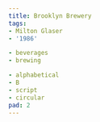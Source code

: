 ```yaml
---
title: Brooklyn Brewery
tags:
- Milton Glaser
- '1986'

- beverages
- brewing

- alphabetical
- B
- script
- circular
pad: 2
---
```


